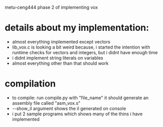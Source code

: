metu-ceng444 phase 2 of implementing vox

# details about my implementation:
<ul>
<li>
almost everything implemented except vectors
</li>
<li>
lib_vox.c is looking a bit weird because, i started the intention with runtime checks for vectors and integers, but
i didnt have enough time
</li>
<li>
i didnt implement string literals on variables
</li>
<li>
almost everything other than that should work
</li>
</ul>

# compilation
- to compile: run compile.py with "file_name" it should generate an assembly file called "asm_vox.s"
- --show_il argument shows the il generated on console 
- i put 2 sample programs which shows many of the thins i have implemented
